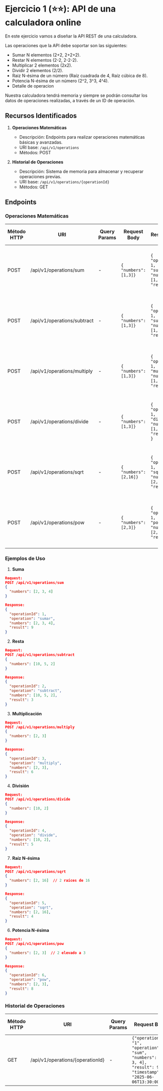 # Ejercicio 1 (⭐⭐️): API de una calculadora online

En este ejercicio vamos a diseñar la API REST de una calculadora.

Las operaciones que la API debe soportar son las siguientes:
- Sumar N elementos (2+2, 2+2+2).
- Restar N elementos (2-2, 2-2-2).
- Multiplicar 2 elementos (2x2).
- Dividir 2 elementos (2/2).
- Raiz N-ésima de un número (Raíz cuadrada de 4, Raíz cúbica de 8).
- Potencia N-ésima de un número (2^2, 3^3, 4^4).
- Detalle de operacion

Nuestra calculadora tendrá memoria y siempre se podrán consultar los datos de operaciones realizadas, a través de un ID de operación.

## Recursos Identificados

1. **Operaciones Matemáticas**
   - Descripción: Endpoints para realizar operaciones matemáticas básicas y avanzadas.
   - URI base: `/api/v1/operations`
   - Métodos: POST

2. **Historial de Operaciones**
   - Descripción: Sistema de memoria para almacenar y recuperar operaciones previas.
   - URI base: `/api/v1/operations/{operationId}`
   - Métodos: GET

## Endpoints

### Operaciones Matemáticas

| Método HTTP | URI            | Query Params | Request Body | Response Body    | Códigos HTTP de respuesta |
|-------------|----------------|--------------|--------------|------------------|-------------------------|
| POST        | /api/v1/operations/sum | -            | ``{ "numbers":[1,3]}`` | ``{ "operationId": 1, "operation": "sum", "numbers":[1,3], "result":4 }`` | 201 Created<br>400 Bad Request<br>500 Internal Server Error |
| POST        | /api/v1/operations/subtract | -            | ``{ "numbers":[1,3]}`` | ``{ "operationId": 1, "operation": "subtract", "numbers":[1,3], "result":-2 }`` | 201 Created<br>400 Bad Request<br>500 Internal Server Error |
| POST        | /api/v1/operations/multiply | -            | ``{ "numbers":[1,3]}`` | ``{ "operationId": 1, "operation": "multiply", "numbers":[1,3], "result":3 }`` | 201 Created<br>400 Bad Request<br>500 Internal Server Error |
| POST        | /api/v1/operations/divide | -            | ``{ "numbers":[1,3]}`` | ``{ "operationId": 1, "operation": "divide", "numbers":[1,3], "result":0.3333 }`` | 201 Created<br>400 Bad Request<br>500 Internal Server Error |
| POST        | /api/v1/operations/sqrt | -            | ``{ "numbers":[2,16]}`` | ``{ "operationId": 1, "operation": "sqrt", "numbers":[2,16], "result":4 }`` | 201 Created<br>400 Bad Request<br>500 Internal Server Error |
| POST        | /api/v1/operations/pow | -            | ``{ "numbers":[2,3]}`` | ``{ "operationId": 1, "operation": "pow", "numbers":[2,3], "result":8 }`` | 201 Created<br>400 Bad Request<br>500 Internal Server Error |

### Ejemplos de Uso

1. **Suma**
```json
Request:
POST /api/v1/operations/sum
{
  "numbers": [2, 3, 4]
}

Response:
{
  "operationId": 1,
  "operation": "sumar",
  "numbers": [2, 3, 4],
  "result": 9
}
```

2. **Resta**
```json
Request:
POST /api/v1/operations/subtract
{
  "numbers": [10, 5, 2]
}

Response:
{
  "operationId": 2,
  "operation": "subtract",
  "numbers": [10, 5, 2],
  "result": 3
}
```

3. **Multiplicación**
```json
Request:
POST /api/v1/operations/multiply
{
  "numbers": [2, 3]
}

Response:
{
  "operationId": 3,
  "operation": "multiply",
  "numbers": [2, 3],
  "result": 6
}
```
4. **División**
```json
Request:
POST /api/v1/operations/divide
{
  "numbers": [10, 2]
}

Response:
{
  "operationId": 4,
  "operation": "divide",
  "numbers": [10, 2],
  "result": 5
}
```

7. **Raíz N-ésima**
```json
Request:
POST /api/v1/operations/sqrt
{
  "numbers": [2, 16]  // 2 raíces de 16
}

Response:
{
  "operationId": 5,
  "operation": "sqrt",
  "numbers": [2, 16],
  "result": 4
}
```

6. **Potencia N-ésima**
```json
Request:
POST /api/v1/operations/pow
{
  "numbers": [2, 3]  // 2 elevado a 3
}

Response:
{
  "operationId": 6,
  "operation": "pow",
  "numbers": [2, 3],
  "result": 8
}
```

### Historial de Operaciones

| Método HTTP | URI            | Query Params | Request Body | Response Body    | Códigos HTTP de respuesta |
|-------------|----------------|--------------|--------------|------------------|-------------------------|
| GET        | /api/v1/operations/{operationId} | -            | ``{"operationId": "1", "operation": "sum", "numbers": [2, 3, 4], "result": 9, "timestamp": "2025-06-06T13:30:00Z"}`` | ``{"operationId": "1", "result": 9}`` | 200 Ok<br>404 Not Found<br>500 Internal Server Error |
